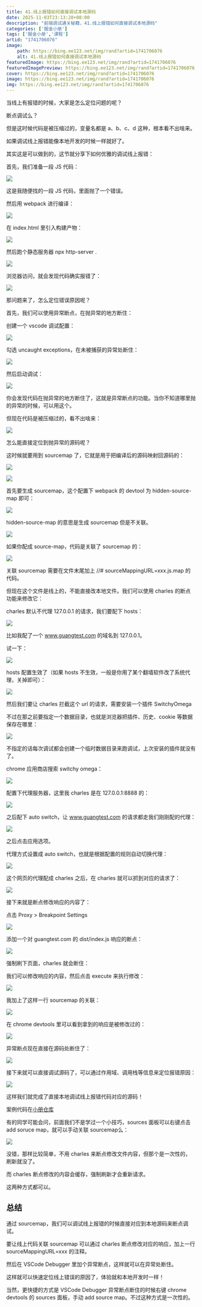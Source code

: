 ```yaml
---
title: 41.线上报错如何直接调试本地源码
date: 2025-11-03T23:13:28+08:00
description: "前端调试通关秘籍，41.线上报错如何直接调试本地源码"
categories: ['掘金小册']
tags: ['掘金小册','课程']
artid: "1741706076"
image:
    path: https://bing.ee123.net/img/rand?artid=1741706076
    alt: 41.线上报错如何直接调试本地源码
featuredImage: https://bing.ee123.net/img/rand?artid=1741706076
featuredImagePreview: https://bing.ee123.net/img/rand?artid=1741706076
cover: https://bing.ee123.net/img/rand?artid=1741706076
image: https://bing.ee123.net/img/rand?artid=1741706076
img: https://bing.ee123.net/img/rand?artid=1741706076
---
```


当线上有报错的时候，大家是怎么定位问题的呢？

断点调试么？

但是这时候代码是被压缩过的，变量名都是 a、b、c、d 这种，根本看不出啥来。

如果调试线上报错能像本地开发的时候一样就好了。

其实这是可以做到的，这节就分享下如何优雅的调试线上报错：

首先，我们准备一段 JS 代码：

![](https://p9-juejin.byteimg.com/tos-cn-i-k3u1fbpfcp/3a390a4ee66f4444ab234764e4aa65f8~tplv-k3u1fbpfcp-watermark.image?)

这是我随便找的一段 JS 代码，里面抛了一个错误。

然后用 webpack 进行编译：

![](https://p3-juejin.byteimg.com/tos-cn-i-k3u1fbpfcp/0ff045de2bd94818a7b84862d1fe32dc~tplv-k3u1fbpfcp-watermark.image?)

在 index.html 里引入构建产物：

![](https://p1-juejin.byteimg.com/tos-cn-i-k3u1fbpfcp/5891e5075c53472598ad517738922f31~tplv-k3u1fbpfcp-watermark.image?)

然后跑个静态服务器 npx http-server .

![](https://p1-juejin.byteimg.com/tos-cn-i-k3u1fbpfcp/f9804ca7219947938dfb504aee8e33ae~tplv-k3u1fbpfcp-watermark.image?)

浏览器访问，就会发现代码确实报错了：

![](https://p6-juejin.byteimg.com/tos-cn-i-k3u1fbpfcp/0652d0e651184260b6ff7e2b035a21d9~tplv-k3u1fbpfcp-watermark.image?)

那问题来了，怎么定位错误原因呢？

首先，我们可以使用异常断点，在抛异常的地方断住：

创建一个 vscode 调试配置：

![](https://p6-juejin.byteimg.com/tos-cn-i-k3u1fbpfcp/06d1950db04b4a018defa8441e855682~tplv-k3u1fbpfcp-watermark.image?)

勾选 uncaught exceptions，在未被捕获的异常处断住：

![](https://p1-juejin.byteimg.com/tos-cn-i-k3u1fbpfcp/312a53cf4d2746c68e5eae18e57c2271~tplv-k3u1fbpfcp-watermark.image?)

然后启动调试：

![](https://p9-juejin.byteimg.com/tos-cn-i-k3u1fbpfcp/f9b44569d5bb4e3ea78d784f44a94fee~tplv-k3u1fbpfcp-watermark.image?)

你会发现代码在抛异常的地方断住了，这就是异常断点的功能。当你不知道哪里抛的异常的时候，可以用这个。

但现在代码是被压缩过的，看不出啥来：

![](https://p1-juejin.byteimg.com/tos-cn-i-k3u1fbpfcp/2364e68f82c443bba7402bc3bef93fbd~tplv-k3u1fbpfcp-watermark.image?)

怎么能直接定位到抛异常的源码呢？

这时候就要用到 sourcemap 了，它就是用于把编译后的源码映射回源码的：

![](https://p3-juejin.byteimg.com/tos-cn-i-k3u1fbpfcp/ad1d02bd0bc3439d9301385f810c3795~tplv-k3u1fbpfcp-watermark.image?)

![](https://p1-juejin.byteimg.com/tos-cn-i-k3u1fbpfcp/1794b818cd22413dae06d5d8ab8fbc17~tplv-k3u1fbpfcp-watermark.image?)

首先要生成 sourcemap，这个配置下 webpack 的 devtool 为 hidden-source-map 即可：

![](https://p9-juejin.byteimg.com/tos-cn-i-k3u1fbpfcp/20b199a815cd4eeda3ddb8cf38a1e3ea~tplv-k3u1fbpfcp-watermark.image?)

hidden-source-map 的意思是生成 sourcemap 但是不关联。

![](https://p1-juejin.byteimg.com/tos-cn-i-k3u1fbpfcp/a1437108188d4566814d28189577c9ee~tplv-k3u1fbpfcp-watermark.image?)

如果你配成 source-map，代码是关联了 sourcemap 的：

![](https://p3-juejin.byteimg.com/tos-cn-i-k3u1fbpfcp/75d57416d0134bd0b008588de7533ef4~tplv-k3u1fbpfcp-watermark.image?)

关联 sourcemap 需要在文件末尾加上 //# sourceMappingURL=xxx.js.map 的代码。

但现在这个文件是线上的，不能直接改本地文件。我们可以使用 charles 的断点功能来修改它：

charles 默认不代理 127.0.0.1 的请求，我们要配下 hosts：

![](https://p1-juejin.byteimg.com/tos-cn-i-k3u1fbpfcp/8619884e7d75438c92ac3694f57878ff~tplv-k3u1fbpfcp-watermark.image?)

比如我配了一个 www.guangtest.com 的域名到 127.0.0.1。

试一下：

![](https://p3-juejin.byteimg.com/tos-cn-i-k3u1fbpfcp/0157b20329b64d0aa304cabcc2e168d1~tplv-k3u1fbpfcp-watermark.image?)

hosts 配置生效了（如果 hosts 不生效，一般是你用了某个翻墙软件改了系统代理，关掉即可）：

![](https://p1-juejin.byteimg.com/tos-cn-i-k3u1fbpfcp/76f43b4e639f42428e5af798d5538619~tplv-k3u1fbpfcp-watermark.image?)

然后我们要让 charles 拦截这个 url 的请求，需要安装一个插件 SwitchyOmega

不过在那之前要指定一个数据目录，也就是浏览器把插件、历史、cookie 等数据保存在哪里：

![](https://p9-juejin.byteimg.com/tos-cn-i-k3u1fbpfcp/e3039bb71a464286b7eb202f7c2863a5~tplv-k3u1fbpfcp-watermark.image?)

不指定的话每次调试都会创建一个临时数据目录来跑调试，上次安装的插件就没有了。

chrome 应用商店搜索 switchy omega：

![](https://p1-juejin.byteimg.com/tos-cn-i-k3u1fbpfcp/a02b8728accb4644b9ff39a5ba9c7db8~tplv-k3u1fbpfcp-watermark.image?)

配置下代理服务器，这里我 charles 是在 127.0.0.1:8888 的：

![](https://p3-juejin.byteimg.com/tos-cn-i-k3u1fbpfcp/cba69e8231964d75ad8a4fe46401f4fa~tplv-k3u1fbpfcp-watermark.image?)

之后配下 auto switch，让 www.guangtest.com 的请求都走我们刚刚配的代理：

![](https://p3-juejin.byteimg.com/tos-cn-i-k3u1fbpfcp/0239e41249984306bfbf6614e709b393~tplv-k3u1fbpfcp-watermark.image?)

之后点击应用选项。

代理方式设置成 auto switch，也就是根据配置的规则自动切换代理：

![](https://p3-juejin.byteimg.com/tos-cn-i-k3u1fbpfcp/7381594a8ed74d49b85798b1b43e02f8~tplv-k3u1fbpfcp-watermark.image?)

这个网页的代理配成 charles 之后，在 charles 就可以抓到对应的请求了：

![](https://p9-juejin.byteimg.com/tos-cn-i-k3u1fbpfcp/d2790bfc63dc48c1a0e7918f2e0c18e6~tplv-k3u1fbpfcp-watermark.image?)

接下来就是断点修改响应的内容了：

点击 Proxy > Breakpoint Settings

![](https://p3-juejin.byteimg.com/tos-cn-i-k3u1fbpfcp/47a3e96efefe4356812dcee793bea1fc~tplv-k3u1fbpfcp-watermark.image?)

添加一个对 guangtest.com 的 dist/index.js 响应的断点：

![](https://p6-juejin.byteimg.com/tos-cn-i-k3u1fbpfcp/ee694b96280f43f68a4b43b7a339aae5~tplv-k3u1fbpfcp-watermark.image?)

强制刷下页面，charles 就会断住：

我们可以修改响应的内容，然后点击 execute 来执行修改：

![](https://p3-juejin.byteimg.com/tos-cn-i-k3u1fbpfcp/7a74bbc9d70a465785bc7611cdc0fb22~tplv-k3u1fbpfcp-watermark.image?)

我加上了这样一行 sourcemap 的关联：

![](https://p3-juejin.byteimg.com/tos-cn-i-k3u1fbpfcp/6c8a89b35d594c4c9275d22348febfeb~tplv-k3u1fbpfcp-watermark.image?)

在 chrome devtools 里可以看到拿到的响应是被修改过的：


![](https://p1-juejin.byteimg.com/tos-cn-i-k3u1fbpfcp/eff507d666a44604b759cea02f48cc66~tplv-k3u1fbpfcp-watermark.image?)

异常断点现在直接在源码处断住了：

![](https://p6-juejin.byteimg.com/tos-cn-i-k3u1fbpfcp/5eb79d1700da4752ad097d1802668a3b~tplv-k3u1fbpfcp-watermark.image?)

接下来就可以直接调试源码了，可以通过作用域、调用栈等信息来定位报错原因：

![](https://p9-juejin.byteimg.com/tos-cn-i-k3u1fbpfcp/8916e0b5bcae42ed99bc72a74ad1dc5c~tplv-k3u1fbpfcp-watermark.image?)

这样我们就完成了直接本地调试线上报错代码对应的源码！

案例代码在[小册仓库](https://github.com/QuarkGluonPlasma/fe-debug-exercize)

有的同学可能会问，前面我们不是学过一个小技巧，sources 面板可以右键点击 add soruce map，就可以手动关联 sourcemap么：

![](https://p9-juejin.byteimg.com/tos-cn-i-k3u1fbpfcp/5ed73a4230964a4a8d424edef808769c~tplv-k3u1fbpfcp-watermark.image?)

没错，那样比较简单，不用 charles 来断点修改文件内容，但那个是一次性的，刷新就没了。

而 charles 断点修改的内容会缓存，强制刷新才会重新请求。

这两种方式都可以。

## 总结

通过 sourcemap，我们可以调试线上报错的时候直接对应到本地源码来断点调试。

要让线上代码关联 sourcemap 可以通过 charles 断点修改对应的响应，加上一行 sourceMappingURL=xxx 的注释。

然后在 VSCode Debugger 里加个异常断点，这样就可以在异常处断住。

这样就可以快速定位线上错误的原因了，体验就和本地开发时一样！

当然，更快捷的方式是 VSCode Debugger 异常断点断住的时候右键 chrome devtools 的 sources 面板，手动 add source map。不过这种方式是一次性的。




